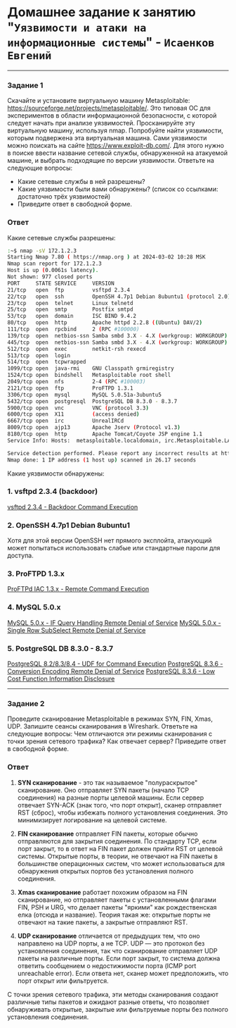# Домашнее задание к занятию "`Уязвимости и атаки на информационные системы`" - `Исаенков Евгений`

---

### Задание 1

Скачайте и установите виртуальную машину Metasploitable: https://sourceforge.net/projects/metasploitable/.
Это типовая ОС для экспериментов в области информационной безопасности, с которой следует начать при анализе уязвимостей.
Просканируйте эту виртуальную машину, используя nmap.
Попробуйте найти уязвимости, которым подвержена эта виртуальная машина.
Сами уязвимости можно поискать на сайте https://www.exploit-db.com/.
Для этого нужно в поиске ввести название сетевой службы, обнаруженной на атакуемой машине, и выбрать подходящие по версии уязвимости.
Ответьте на следующие вопросы:
- Какие сетевые службы в ней разрешены?
- Какие уязвимости были вами обнаружены? (список со ссылками: достаточно трёх уязвимостей)
- Приведите ответ в свободной форме.

### Ответ

Какие сетевые службы разрешены:
```bash
:~$ nmap -sV 172.1.2.3
Starting Nmap 7.80 ( https://nmap.org ) at 2024-03-02 10:28 MSK
Nmap scan report for 172.1.2.3
Host is up (0.0061s latency).
Not shown: 977 closed ports
PORT     STATE SERVICE     VERSION
21/tcp   open  ftp         vsftpd 2.3.4
22/tcp   open  ssh         OpenSSH 4.7p1 Debian 8ubuntu1 (protocol 2.0)
23/tcp   open  telnet      Linux telnetd
25/tcp   open  smtp        Postfix smtpd
53/tcp   open  domain      ISC BIND 9.4.2
80/tcp   open  http        Apache httpd 2.2.8 ((Ubuntu) DAV/2)
111/tcp  open  rpcbind     2 (RPC #100000)
139/tcp  open  netbios-ssn Samba smbd 3.X - 4.X (workgroup: WORKGROUP)
445/tcp  open  netbios-ssn Samba smbd 3.X - 4.X (workgroup: WORKGROUP)
512/tcp  open  exec        netkit-rsh rexecd
513/tcp  open  login
514/tcp  open  tcpwrapped
1099/tcp open  java-rmi    GNU Classpath grmiregistry
1524/tcp open  bindshell   Metasploitable root shell
2049/tcp open  nfs         2-4 (RPC #100003)
2121/tcp open  ftp         ProFTPD 1.3.1
3306/tcp open  mysql       MySQL 5.0.51a-3ubuntu5
5432/tcp open  postgresql  PostgreSQL DB 8.3.0 - 8.3.7
5900/tcp open  vnc         VNC (protocol 3.3)
6000/tcp open  X11         (access denied)
6667/tcp open  irc         UnrealIRCd
8009/tcp open  ajp13       Apache Jserv (Protocol v1.3)
8180/tcp open  http        Apache Tomcat/Coyote JSP engine 1.1
Service Info: Hosts:  metasploitable.localdomain, irc.Metasploitable.LAN; OSs: Unix, Linux; CPE: cpe:/o:linux:linux_kernel

Service detection performed. Please report any incorrect results at https://nmap.org/submit/ .
Nmap done: 1 IP address (1 host up) scanned in 26.17 seconds
```

Какие уязвимости обнаружены:

### 1. vsftpd 2.3.4 (backdoor)
[vsftpd 2.3.4 - Backdoor Command Execution](https://www.exploit-db.com/exploits/49757)

### 2. OpenSSH 4.7p1 Debian 8ubuntu1
Хотя для этой версии OpenSSH нет прямого эксплойта, атакующий может попытаться использовать слабые или стандартные пароли для доступа.

### 3. ProFTPD 1.3.x
[ProFTPd IAC 1.3.x - Remote Command Execution](https://www.exploit-db.com/exploits/15449)

### 4. MySQL 5.0.x
[MySQL 5.0.x - IF Query Handling Remote Denial of Service](https://www.exploit-db.com/exploits/30020)
[MySQL 5.0.x - Single Row SubSelect Remote Denial of Service](https://www.exploit-db.com/exploits/29724)

### 5. PostgreSQL DB 8.3.0 - 8.3.7
[PostgreSQL 8.2/8.3/8.4 - UDF for Command Execution](https://www.exploit-db.com/exploits/32849)
[PostgreSQL 8.3.6 - Conversion Encoding Remote Denial of Service](https://www.exploit-db.com/exploits/32847)
[PostgreSQL 8.3.6 - Low Cost Function Information Disclosure](https://www.exploit-db.com/exploits/7855)

---

### Задание 2

Проведите сканирование Metasploitable в режимах SYN, FIN, Xmas, UDP.
Запишите сеансы сканирования в Wireshark.
Ответьте на следующие вопросы:
Чем отличаются эти режимы сканирования с точки зрения сетевого трафика?
Как отвечает сервер?
Приведите ответ в свободной форме.

### Ответ

1. **SYN сканирование** - это так называемое "полураскрытое" сканирование. Оно отправляет SYN пакеты (начало TCP соединения) на разные порты целевой машины. Если сервер отвечает SYN-ACK (знак того, что порт открыт), сканер отправляет RST (сброс), чтобы избежать полного установления соединения. Это минимизирует логирование на целевой системе.

2. **FIN сканирование** отправляет FIN пакеты, которые обычно отправляются для закрытия соединения. По стандарту TCP, если порт закрыт, то в ответ на FIN пакет должен прийти RST от целевой системы. Открытые порты, в теории, не отвечают на FIN пакеты в большинстве операционных систем, что может использоваться для обнаружения открытых портов без установления полного соединения.

3. **Xmas сканирование** работает похожим образом на FIN сканирование, но отправляет пакеты с установленными флагами FIN, PSH и URG, что делает пакеты "яркими" как рождественская елка (отсюда и название). Теория такая же: открытые порты не отвечают на такие пакеты, а закрытые отправляют RST.

4. **UDP сканирование** отличается от предыдущих тем, что оно направлено на UDP порты, а не TCP. UDP — это протокол без установления соединения, так что сканирование отправляет UDP пакеты на различные порты. Если порт закрыт, то система должна ответить сообщением о недостижимости порта (ICMP port unreachable error). Если ответа нет, сканер может предположить, что порт открыт или фильтруется.

С точки зрения сетевого трафика, эти методы сканирования создают различные типы пакетов и ожидают разные ответы, что позволяет обнаруживать открытые, закрытые или фильтруемые порты без полного установления соединения.
